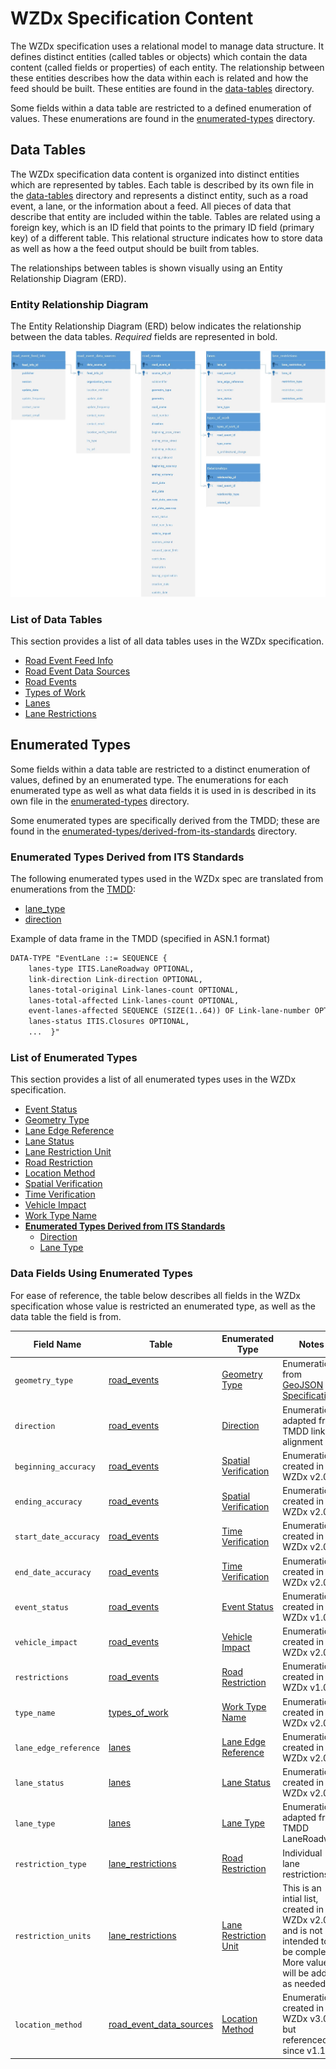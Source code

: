 # WZDx Specification Content
The WZDx specification uses a relational model to manage data structure. It defines distinct entities (called tables or objects) which contain the data content (called fields or properties) of each entity. The relationship between these entities describes how the data within each is related and how the feed should be built. These entities are found in the [data-tables](/spec-content/data-tables) directory. 

Some fields within a data table are restricted to a defined enumeration of values. These enumerations are found in the [enumerated-types](/spec-content/enumerated-types) directory.

## Data Tables
The WZDx specification data content is organized into distinct entities which are represented by tables. Each table is described by its own file in the [data-tables](/spec-content/data-tables) directory and represents a distinct entity, such as a road event, a lane, or the information about a feed. All pieces of data that describe that entity are included within the table. Tables are related using a foreign key, which is an ID field that points to the primary ID field (primary key) of a different table. This relational structure indicates how to store data as well as how a the feed output should be built from tables. 

The relationships between tables is shown visually using an Entity Relationship Diagram (ERD).

### Entity Relationship Diagram
The Entity Relationship Diagram (ERD) below indicates the relationship between the data tables. *Required* fields are represented in bold.

![Entity Relationship Diagram](/images/road_event_erd.jpg)

### List of Data Tables
This section provides a list of all data tables uses in the WZDx specification.

- [Road Event Feed Info](/spec-content/data-tables/road_event_feed_info.md)
- [Road Event Data Sources](/spec-content/data-tables/road_event_data_sources.md)
- [Road Events](/spec-content/data-tables/road_events.md)
- [Types of Work](/spec-content/data-tables/types_of_work.md)
- [Lanes](/spec-content/data-tables/lanes.md)
- [Lane Restrictions](/spec-content/data-tables/lane_restrictions.md)

## Enumerated Types
Some fields within a data table are restricted to a distinct enumeration of values, defined by an enumerated type. The enumerations for each enumerated type as well as what data fields it is used in is described in its own file in the [enumerated-types](/spec-content/enumerated-types) directory.

Some enumerated types are specifically derived from the TMDD; these are found in the [enumerated-types/derived-from-its-standards](/spec-content/enumerated-types) directory.

### Enumerated Types Derived from ITS Standards
The following enumerated types used in the WZDx spec are translated from enumerations from the [TMDD](https://www.standards.its.dot.gov/Content/documents/advisories/TMDD_2013.aspx):

- [lane_type](/spec-content/enumerated-types/derived-from-its-standards/lane_type.md)
- [direction](/spec-content/enumerated-types/derived-from-its-standards/direction.md)

Example of data frame in the TMDD (specified in ASN.1 format)
```xml
DATA-TYPE "EventLane ::= SEQUENCE {
    lanes-type ITIS.LaneRoadway OPTIONAL,
    link-direction Link-direction OPTIONAL,
    lanes-total-original Link-lanes-count OPTIONAL,
    lanes-total-affected Link-lanes-count OPTIONAL,
    event-lanes-affected SEQUENCE (SIZE(1..64)) OF Link-lane-number OPTIONAL,
    lanes-status ITIS.Closures OPTIONAL,
    ...  }"
```

### List of Enumerated Types
This section provides a list of all enumerated types uses in the WZDx specification.

- [Event Status](/spec-content/enumerated-types/event_status.md)
- [Geometry Type](/spec-content/enumerated-types/geometry_type.md)
- [Lane Edge Reference](/spec-content/enumerated-types/lane_edge_reference.md)
- [Lane Status](/spec-content/enumerated-types/lane_status.md)
- [Lane Restriction Unit](/spec-content/enumerated-types/lane_restriction_unit.md)
- [Road Restriction](/spec-content/enumerated-types/road_restriction.md)
- [Location Method](/spec-content/enumerated-types/location_method.md)
- [Spatial Verification](/spec-content/enumerated-types/spatial_verification.md)
- [Time Verification](/spec-content/enumerated-types/time_verification.md)
- [Vehicle Impact](/spec-content/enumerated-types/vehicle_impact.md)
- [Work Type Name](/spec-content/enumerated-types/work_type_name.md)
- [**Enumerated Types Derived from ITS Standards**](/spec-content/enumerated-types/derived-from-its-standards)
    - [Direction](/spec-content/enumerated-types/derived-from-its-standards/direction)
    - [Lane Type](/spec-content/enumerated-types/derived-from-its-standards/lane_type)

### Data Fields Using Enumerated Types
For ease of reference, the table below describes all fields in the WZDx specification whose value is restricted an enumerated type, as well as the data table the field is from.

Field Name | Table | Enumerated Type | Notes
--------- | --------- | ----------- | -----
`geometry_type` | [road_events](/spec-content/data-tables/road_events.md) | [Geometry Type](/spec-content/enumerated-types/geometry-type.md) | Enumeration from [GeoJSON Specification](https://tools.ietf.org/html/rfc7946)
`direction` | [road_events](/spec-content/data-tables/road_events.md) | [Direction](/spec-content/enumerated-types/derived-from-its-standards/direction.md) | Enumeration adapted from TMDD link-alignment
`beginning_accuracy` | [road_events](/spec-content/data-tables/road_events.md) | [Spatial Verification](/spec-content/enumerated-types/spatial_verification.md) | Enumeration created in WZDx v2.0
`ending_accuracy` | [road_events](/spec-content/data-tables/road_events.md) | [Spatial Verification](/spec-content/enumerated-types/spatial_verification.md) | Enumeration created in WZDx v2.0
`start_date_accuracy` | [road_events](/spec-content/data-tables/road_events.md) | [Time Verification](/spec-content/enumerated-types/time_verification.md) | Enumeration created in WZDx v2.0
`end_date_accuracy` | [road_events](/spec-content/data-tables/road_events.md) | [Time Verification](/spec-content/enumerated-types/time_verification.md) | Enumeration created in WZDx v2.0
`event_status` | [road_events](/spec-content/data-tables/road_events.md) | [Event Status](/spec-content/enumerated-types/event_status.md) | Enumeration created in WZDx v1.0
`vehicle_impact` | [road_events](/spec-content/data-tables/road_events.md) | [Vehicle Impact](/spec-content/enumerated-types/vehicle_impact.md) | Enumeration created in WZDx v2.0
`restrictions` | [road_events](/spec-content/data-tables/road_events.md) | [Road Restriction](/spec-content/enumerated-types/road_restriction.md) | Enumeration created in WZDx v1.0
`type_name` | [types_of_work](/spec-content/data-tables/types_of_work.md) | [Work Type Name](/spec-content/enumerated-types/work_type_name.md) | Enumeration created in WZDx v2.0
`lane_edge_reference` | [lanes](/spec-content/data-tables/lanes.md) | [Lane Edge Reference](/spec-content/enumerated-types/lane_edge_reference.md) | Enumeration created in WZDx v2.0
`lane_status` | [lanes](/spec-content/data-tables/lanes.md) | [Lane Status](/spec-content/enumerated-types/lane_status.md) | Enumeration created in WZDx v2.0
`lane_type` | [lanes](/spec-content/data-tables/lanes.md) | [Lane Type](/spec-content/enumerated-types/derived-from-its-standards/lane_type.md) | Enumeration adapted from TMDD LaneRoadway
`restriction_type` | [lane_restrictions](/spec-content/data-tables/lane_restrictions.md) | [Road Restriction](/spec-content/enumerated-types/road_restriction.md) | Individual lane restrictions | Enumeration created in WZDx v1.0
`restriction_units` | [lane_restrictions](/spec-content/data-tables/lane_restrictions.md) | [Lane Restriction Unit](/spec-content/enumerated-types/lane_restriction_unit.md) | This is an intial list, created in WZDx v2.0, and is not intended to be complete. More values will be added as needed.
`location_method` | [road_event_data_sources](/spec-content/data-tables/road_event_data_sources.md) | [Location Method](/spec-content/enumerated-types/location_method.md) | Enumeration created in WZDx v3.0 but referenced since v1.1

